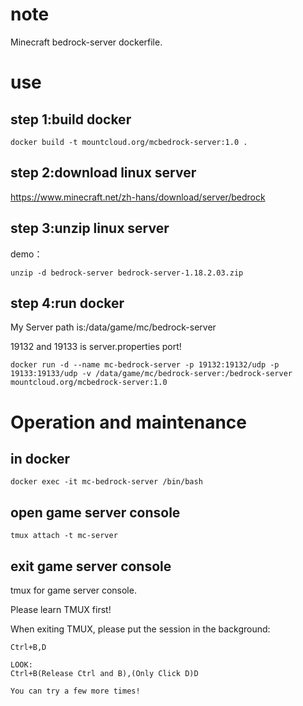 # note
Minecraft bedrock-server dockerfile.

# use

## step 1:build docker
```
docker build -t mountcloud.org/mcbedrock-server:1.0 .
```

## step 2:download linux server
https://www.minecraft.net/zh-hans/download/server/bedrock

## step 3:unzip linux server
demo：
```
unzip -d bedrock-server bedrock-server-1.18.2.03.zip
```

## step 4:run docker
My Server path is:/data/game/mc/bedrock-server

19132 and 19133 is server.properties port!
```
docker run -d --name mc-bedrock-server -p 19132:19132/udp -p 19133:19133/udp -v /data/game/mc/bedrock-server:/bedrock-server mountcloud.org/mcbedrock-server:1.0
```

# Operation and maintenance

## in docker
```
docker exec -it mc-bedrock-server /bin/bash
```

## open game server console
```
tmux attach -t mc-server
```

## exit game server console
tmux for game server console.

Please learn TMUX first!

When exiting TMUX, please put the session in the background:
```
Ctrl+B,D

LOOK:
Ctrl+B(Release Ctrl and B),(Only Click D)D

You can try a few more times!
```
